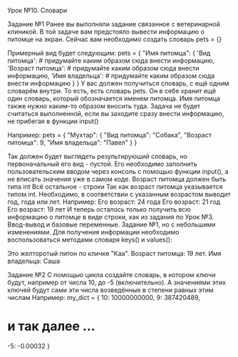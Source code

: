 Урок №10. Словари

Задание №1
Ранее вы выполняли задание связанное с ветеринарной клиникой.
В той задаче вам предстояло вывести информацию о питомце на экран. 
Сейчас вам необходимо создать словарь pets = {}

Примерный вид будет следующим:
pets = {
  "Имя питомца": {
    'Вид питомца': # придумайте каким образом сюда внести информацию,
    'Возраст питомца': # придумайте каким образом сюда внести информацию,
    'Имя владельца': # придумайте каким образом сюда внести информацию
  }
}
У вас должен получиться словарь, с ещё одним словарём внутри. 
То есть, есть словарь pets. Он в себе хранит ещё один словарь, который обозначается именем питомца.
Имя питомца также нужно каким-то образом вносить туда.
Задача не будет считаться выполненной, если вы заходите сразу внести информацию, не прибегая в функции input()

Например: 
pets = {
  "Мухтар": {
    "Вид питомца": "Собака",
    "Возраст питомца": 9,
    "Имя владельца": "Павел" 
  }
}

Так должен будет выглядеть результируюший словарь, но первоначальный его вид - пустой. 
Его необходимо заполнить пользовательским вводом через консоль с помощью функции input(), а не вписать значения уже в самом коде.
Возраст питомца должен быть типа int Всё остальное - строки
Так как возраст питомца указывается типом int. Необходимо, в соответствии с указанным возрастом выводит год, года или лет. Например:
Его возраст: 24 года 
Его возраст: 21 год 
Его возраст: 19 лет 
И теперь осталось только получить всю информацию о питомце в виде строки, как из задания по Урок №3. 
Ввод-вывод и базовые переменные. Задание №1, но с небольшими изменениями. 
Для получения информации необходимо воспользоваться методами словаря keys() и values():  

Это желторотый питон по кличке "Каа". Возраст питомца: 19 лет. Имя владельца: Саша

Задание №2
С помощью цикла создайте словарь, в котором ключи будут, например от числа 10, до -5 (включительно). 
А значениями этих ключей будут сами эти числа возведённые в степени равных этим числам
Например:
my_dict = {
  10: 10000000000,
  9: 387420489,
  # и так далее ...
  -5: -0.00032
}



